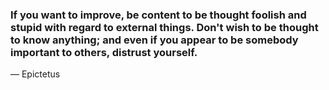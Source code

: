 ### If you want to improve, be content to be thought foolish and stupid with regard to external things. Don't wish to be thought to know anything; and even if you appear to be somebody important to others, distrust yourself.

— Epictetus
